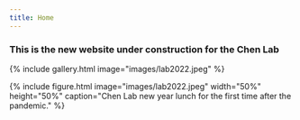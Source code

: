 ```yaml
---
title: Home
---
```


### This is the new website under construction for the Chen Lab


{%
  include gallery.html
  image="images/lab2022.jpeg"
%}

{%
  include figure.html
  image="images/lab2022.jpeg"
  width="50%"
  height="50%"
  caption="Chen Lab new year lunch for the first time after the pandemic."
%}
